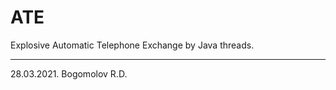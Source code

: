 # ATE
Explosive Automatic Telephone Exchange by Java threads.

----------------------------------------
28.03.2021. Bogomolov R.D.

